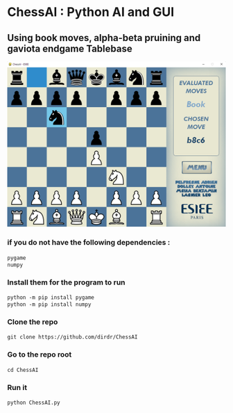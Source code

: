 # ChessAI : Python AI and GUI 
## Using book moves, alpha-beta pruining and gaviota endgame Tablebase 

![](ChessAI_demo.png)

### if you do not have the following dependencies : 

    pygame
    numpy
    
### Install them for the program to run

    python -m pip install pygame
    python -m pip install numpy

### Clone the repo
    git clone https://github.com/dirdr/ChessAI
    
### Go to the repo root

    cd ChessAI
    
### Run it
    
    python ChessAI.py
